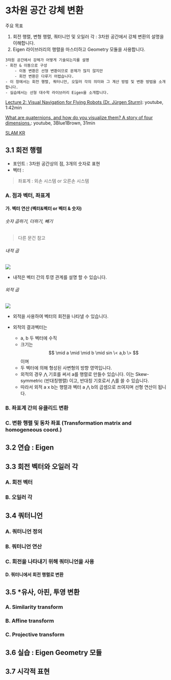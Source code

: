 # 3차원 공간 강체 변환

주요 목표
1. 회전 행렬, 변형 행렬, 쿼터니언 및 오일러 각 : 3차원 공간에서 강체 변환의 설명을 이해합니다.
2. Eigen 라이브러리의 행렬을 마스터하고 Geometry 모듈을 사용합니다.

```
3차원 공간에서 강체가 어떻게 기술되는지를 설명
- 회전 & 이동으로 구성
    - 이동 변환은 선형 변환이므로 문제가 많지 않지만 
    - 회전 변환은 다루기 어렵습니다. 
- 이 장에서는 회전 행렬, 쿼터니언, 오일러 각의 의미와 그 계산 방법 및 변환 방법을 소개합니다. 
- 실습에서는 선형 대수학 라이브러리 Eigen을 소개합니다. 
```

[Lecture 2: Visual Navigation for Flying Robots (Dr. Jürgen Sturm)](https://www.youtube.com/watch?v=0wOp4k_lJvI&feature=youtu.be&list=PLTBdjV_4f-EKeki5ps2WHqJqyQvxls4ha): youtube, 1:42min

[What are quaternions, and how do you visualize them? A story of four dimensions.](https://www.youtube.com/watch?v=d4EgbgTm0Bg&feature=youtu.be): youtube, 3Blue1Brown, 31min

[SLAM KR](https://www.youtube.com/watch?v=TujSQ09jpWA)

## 3.1 회전 행렬

- 포인트 : 3차원 공간상의 점, 3개의 숫자로 표현 
- 벡터 : 

> 좌표계 : 외손 시스템 or 오른손 시스템


### A. 점과 벡터, 좌표계 

#### 가. 벡터 연산 (벡터&벡터 or 벡터 & 숫자)

###### 숫자 곱하기, 더하기, 빼기

> 다른 문건 참고 

###### 내적 곱

![](https://i.imgur.com/kwXywjS.png)

- 내적은 벡터 간의 투영 관계를 설명 할 수 있습니다.


###### 외적 곱

![](https://i.imgur.com/8uFxzeJ.png)

- 외적을 사용하여 벡터의 회전을 나타낼 수 있습니다.


- 외적의 결과벡터는 
    - a, b 두 벡터에 수직
    - 크기는 $$ \mid a \mid \mid b \mid sin \< a,b \> $$이며 
    - 두 벡터에 의해 형성된 사변형의 방향 영역입니다. 
    - 외적의 경우 ⋀ 기호를 써서 a를 행렬로 만들수 있습니다. 이는 Skew-symmetric (반대칭행렬) 이고, 반대칭 기호로서 ⋀를 쓸 수 있습니다.
    - 따라서 외적 a x b는 행렬과 벡터 a ⋀ b의 곱셈으로 쓰여지며 선형 연산이 됩니다. 



### B. 좌표계 간의 유클리드 변환








### C. 변환 행렬 및 동차 좌표 (Transformation matrix and homogeneous coord.)



## 3.2 연습 : Eigen



## 3.3 회전 벡터와 오일러 각



### A. 회전 벡터



### B. 오일러 각



## 3.4 쿼터니언

### A. 쿼터니언 정의 

### B. 쿼터니언 연산 


### C. 회전을 나타내기 위해 쿼터니언을 사용 



#### D. 쿼터니에서 회전 행렬로 변환 



## 3.5 *유사, 아핀, 투영 변환


### A. Similarity transform


### B. Affine transform


### C. Projective transform


## 3.6 실습 : Eigen Geometry 모듈



## 3.7 시각적 표현












